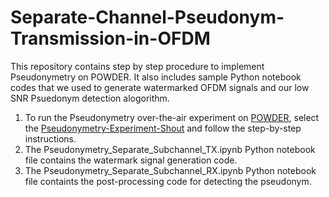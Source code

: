 # Separate-Channel-Pseudonym-Transmission-in-OFDM
This repository contains step by step procedure to implement Pseudonymetry on POWDER.
It also includes sample Python notebook codes that we used to generate watermarked OFDM signals and our low SNR Psuedonym detection alogorithm.
1. To run the Pseudonymetry over-the-air experiment on [POWDER](https://powderwireless.net/), select the [Pseudonymetry-Experiment-Shout](https://www.powderwireless.net/show-profile.php?uuid=7fc0478f-d773-11ee-9f39-e4434b2381fc) and follow the step-by-step instructions.
2. The Pseudonymetry_Separate_Subchannel_TX.ipynb Python notebook file contains the watermark signal generation code.
3. The Pseudonymetry_Separate_Subchannel_RX.ipynb Python notebook file containts the post-processing code for detecting the pseudonym.
